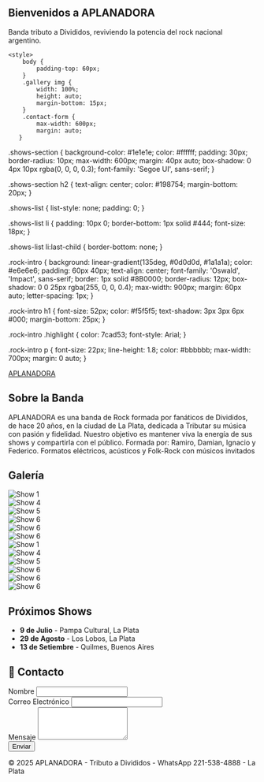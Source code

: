 <!DOCTYPE html>
<html lang="es">
<head>
    <meta charset="UTF-8">
    <title>APLANADORA - Tributo a Divididos</title>
    <link href="https://cdn.jsdelivr.net/npm/bootstrap@5.3.0/dist/css/bootstrap.min.css" rel="stylesheet">

<section class="rock-intro">
	<h1><span class="highlight">Bienvenidos a APLANADORA</span></h1>
  <p>Banda tributo a Divididos, reviviendo la potencia del rock nacional argentino.</p>
</section>


    <style>
        body {
            padding-top: 60px;			
        }
        .gallery img {
            width: 100%;
            height: auto;
            margin-bottom: 15px;			
        }
        .contact-form {
            max-width: 600px;
            margin: auto;
	   }
		
.shows-section {
  background-color: #1e1e1e;
  color: #ffffff;
  padding: 30px;
  border-radius: 10px;
  max-width: 600px;
  margin: 40px auto;
  box-shadow: 0 4px 10px rgba(0, 0, 0, 0.3);
  font-family: 'Segoe UI', sans-serif;
}

.shows-section h2 {
  text-align: center;
  color: #198754;
  margin-bottom: 20px;
}

.shows-list {
  list-style: none;
  padding: 0;
}

.shows-list li {
  padding: 10px 0;
  border-bottom: 1px solid #444;
  font-size: 18px;
}

.shows-list li:last-child {
  border-bottom: none;
}

.rock-intro {
  background: linear-gradient(135deg, #0d0d0d, #1a1a1a);
  color: #e6e6e6;
  padding: 60px 40px;
  text-align: center;
  font-family: 'Oswald', 'Impact', sans-serif;
  border: 1px solid #8B0000;
  border-radius: 12px;
  box-shadow: 0 0 25px rgba(255, 0, 0, 0.4);
  max-width: 900px;
  margin: 60px auto;
  letter-spacing: 1px;
}

.rock-intro h1 {
  font-size: 52px;
  color: #f5f5f5;
  text-shadow: 3px 3px 6px #000;
  margin-bottom: 25px;
}

.rock-intro .highlight {
  color: 7cad53;
  font-style: Arial;
}

.rock-intro p {
  font-size: 22px;
  line-height: 1.8;
  color: #bbbbbb;
  max-width: 700px;
  margin: 0 auto;
}


</style>
</head>
<body>

<nav class="navbar navbar-expand-lg navbar-dark bg-success fixed-top">
    <div class="container-fluid">
        <a class="navbar-brand" href="#">APLANADORA</a>
    </div>
</nav>


<div class="container my-5">
    <h2>Sobre la Banda</h2>
    <p>APLANADORA es una banda de Rock formada por fanáticos de Divididos, de hace 20 años, en la ciudad de La Plata, dedicada a Tributar su música con pasión y fidelidad. Nuestro objetivo es mantener viva la energía de sus shows y compartirla con el público. Formada por: Ramiro, Damian, Ignacio y Federico. Formatos eléctricos, acústicos y Folk-Rock con músicos invitados</p>
</div>

<div class="container my-5">
    <h2>Galería</h2>
    <div class="row gallery">
        <div class="col-md-2"><img src="img2.jpeg" alt="Show 1"></div>
        <div class="col-md-2"><img src="img4.jpeg" alt="Show 4"></div>
        <div class="col-md-2"><img src="img5.jpeg" alt="Show 5"></div>
        <div class="col-md-2"><img src="img6.jpeg" alt="Show 6"></div>
        <div class="col-md-2"><img src="img7.jpeg" alt="Show 6"></div>
        <div class="col-md-2"><img src="img8.jpeg" alt="Show 6"></div>
        <div class="col-md-2"><img src="img9.jpeg" alt="Show 1"></div>
        <div class="col-md-2"><img src="img10.jpeg" alt="Show 4"></div>
        <div class="col-md-2"><img src="img11.jpeg" alt="Show 5"></div>
        <div class="col-md-2"><img src="img12.jpeg" alt="Show 6"></div>
        <div class="col-md-2"><img src="img13.jpeg" alt="Show 6"></div>
        <div class="col-md-2"><img src="img14.jpeg" alt="Show 6"></div>
    </div>
</div>

 <section class="shows-section">
  <h2>Próximos Shows</h2>
  <ul class="shows-list">
    <li><strong>9 de Julio</strong> - Pampa Cultural, La Plata</li>
    <li><strong>29 de Agosto</strong> - Los Lobos, La Plata</li>
    <li><strong>13 de Setiembre</strong> - Quilmes, Buenos Aires</li>
  </ul>
</section>



<div class="container my-5 rock-form-dark">
  <h2>📨 Contacto</h2>
  <form class="contact-form">
    <div class="mb-3">      <label for="nombre" class="form-label">Nombre</label>
      <input type="text" class="form-control" id="nombre" required>
    </div>
    <div class="mb-3">
      <label for="correo" class="form-label">Correo Electrónico</label>
      <input type="email" class="form-control" id="correo" required>
    </div>
    <div class="mb-3">
      <label for="mensaje" class="form-label">Mensaje</label>
      <textarea class="form-control" id="mensaje" rows="4" required></textarea>
    </div>
    <button type="submit" class="btn btn-dark">Enviar</button>
  </form>
</div>


<footer class="bg-success text-white text-center py-2">
    <p>&copy; 2025 APLANADORA - Tributo a Divididos - WhatsApp 221-538-4888 - La Plata</p>
</footer>

</body>
</html>

